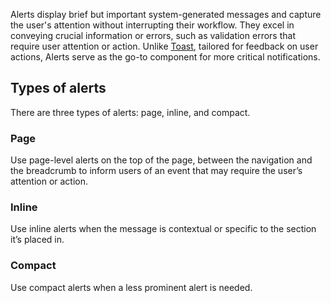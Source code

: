 Alerts display brief but important system-generated messages and capture the user's attention without interrupting their workflow. They excel in conveying crucial information or errors, such as validation errors that require user attention or action. Unlike [Toast](/components/toast), tailored for feedback on user actions, Alerts serve as the go-to component for more critical notifications.

## Types of alerts

There are three types of alerts: page, inline, and compact.

### Page

Use page-level alerts on the top of the page, between the navigation and the breadcrumb to inform users of an event that may require the user’s attention or action.

### Inline

Use inline alerts when the message is contextual or specific to the section it’s placed in.

### Compact

Use compact alerts when a less prominent alert is needed.
